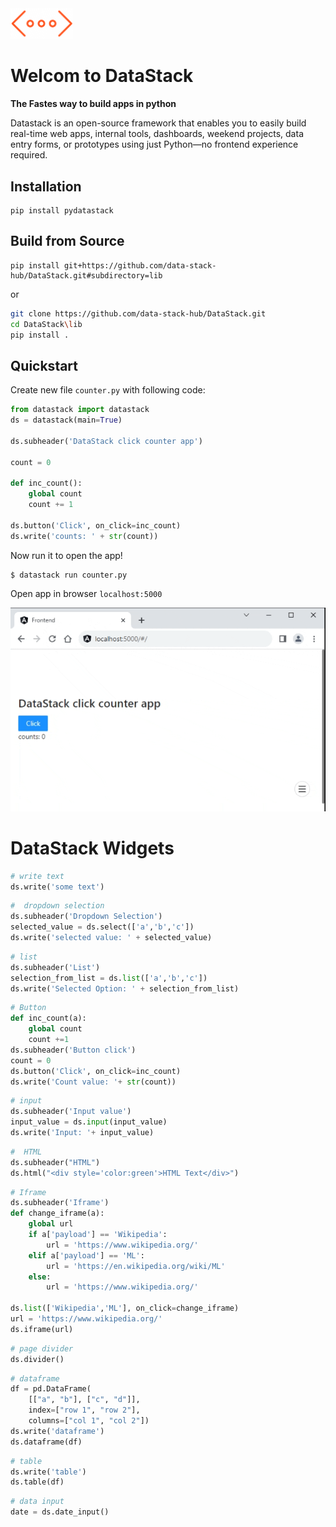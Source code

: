 
<img src="lib/docs/images/image-3.png" width="100">

# Welcom to DataStack

**The Fastes way to build apps in python**

Datastack is an open-source framework that enables you to easily build real-time web apps, internal tools, dashboards, weekend projects, data entry forms, or prototypes using just Python—no frontend experience required.

## Installation

```
pip install pydatastack
```

## Build from Source
```
pip install git+https://github.com/data-stack-hub/DataStack.git#subdirectory=lib
```
or 

```bash
git clone https://github.com/data-stack-hub/DataStack.git
cd DataStack\lib
pip install .
```
## Quickstart

Create new file `counter.py` with following code:

```python
from datastack import datastack
ds = datastack(main=True)

ds.subheader('DataStack click counter app')

count = 0 

def inc_count():
    global count
    count += 1

ds.button('Click', on_click=inc_count)
ds.write('counts: ' + str(count))
```

Now run it to open the app!
```
$ datastack run counter.py
```

Open app in browser `localhost:5000`

![Alt text](<lib/docs/images/counter.gif>)



# DataStack Widgets


```python
# write text
ds.write('some text')
```

```python
#  dropdown selection
ds.subheader('Dropdown Selection')
selected_value = ds.select(['a','b','c'])
ds.write('selected value: ' + selected_value)

```

```python
# list
ds.subheader('List')
selection_from_list = ds.list(['a','b','c'])
ds.write('Selected Option: ' + selection_from_list)
```

```python
# Button
def inc_count(a):
    global count
    count +=1
ds.subheader('Button click')
count = 0
ds.button('Click', on_click=inc_count)
ds.write('Count value: '+ str(count))

```

```python
# input
ds.subheader('Input value')
input_value = ds.input(input_value)
ds.write('Input: '+ input_value)

```

```python
#  HTML
ds.subheader("HTML")
ds.html("<div style='color:green'>HTML Text</div>")

```

```python
# Iframe
ds.subheader('Iframe')
def change_iframe(a):
    global url
    if a['payload'] == 'Wikipedia':
        url = 'https://www.wikipedia.org/'
    elif a['payload'] == 'ML':
        url = 'https://en.wikipedia.org/wiki/ML'
    else:
        url = 'https://www.wikipedia.org/'

ds.list(['Wikipedia','ML'], on_click=change_iframe)
url = 'https://www.wikipedia.org/'
ds.iframe(url)
```


```python
# page divider
ds.divider()
```

```python
# dataframe
df = pd.DataFrame(
    [["a", "b"], ["c", "d"]],
    index=["row 1", "row 2"],
    columns=["col 1", "col 2"])
ds.write('dataframe')
ds.dataframe(df)
```

```python
# table
ds.write('table')
ds.table(df)
```

```python
# data input
date = ds.date_input()
```